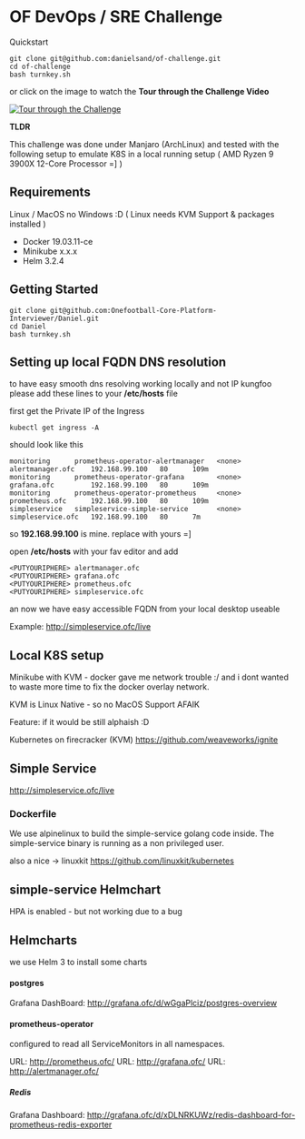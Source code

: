 # OF DevOps / SRE Challenge

Quickstart

```
git clone git@github.com:danielsand/of-challenge.git
cd of-challenge
bash turnkey.sh
```
or click on the image to watch the **Tour through the Challenge Video**

[![Tour through the Challenge](https://img.youtube.com/vi/Wi6-7wGvsnc/hqdefault.jpg)](https://youtu.be/Wi6-7wGvsnc)

**TLDR**

This challenge was done under Manjaro (ArchLinux) and tested with the following setup to emulate K8S in a local running setup
( AMD Ryzen 9 3900X 12-Core Processor =] )

## Requirements

Linux / MacOS no Windows :D
( Linux needs KVM Support & packages installed )

- Docker 19.03.11-ce
- Minikube x.x.x
- Helm 3.2.4

## Getting Started

```
git clone git@github.com:Onefootball-Core-Platform-Interviewer/Daniel.git
cd Daniel
bash turnkey.sh
```

## Setting up local FQDN DNS resolution

to have easy smooth dns resolving working locally and not IP kungfoo please add these lines to your **/etc/hosts** file

first get the Private IP of the Ingress

```
kubectl get ingress -A
```
should look like this
```
monitoring      prometheus-operator-alertmanager   <none>   alertmanager.ofc    192.168.99.100   80      109m
monitoring      prometheus-operator-grafana        <none>   grafana.ofc         192.168.99.100   80      109m
monitoring      prometheus-operator-prometheus     <none>   prometheus.ofc      192.168.99.100   80      109m
simpleservice   simpleservice-simple-service       <none>   simpleservice.ofc   192.168.99.100   80      7m
```

so **192.168.99.100** is mine.
replace <PUTYOURIPHERE> with yours =]

open **/etc/hosts** with your fav editor and add
```
<PUTYOURIPHERE> alertmanager.ofc
<PUTYOURIPHERE> grafana.ofc
<PUTYOURIPHERE> prometheus.ofc
<PUTYOURIPHERE> simpleservice.ofc
```

an now we have easy accessible FQDN from your local desktop useable

Example: http://simpleservice.ofc/live

## Local K8S setup

Minikube with KVM - docker gave me network trouble :/ and i dont wanted to waste more time to fix the docker overlay network.

KVM is Linux Native - so no MacOS Support AFAIK

Feature:
if it would be still alphaish :D

Kubernetes on firecracker (KVM)
https://github.com/weaveworks/ignite

## Simple Service

http://simpleservice.ofc/live

### Dockerfile

We use alpinelinux to build the simple-service golang code inside.
The simple-service binary is running as a non privileged user.

also a nice -> linuxkit https://github.com/linuxkit/kubernetes

## simple-service Helmchart

HPA is enabled - but not working due to a bug

## Helmcharts

we use Helm 3 to install some charts

#### postgres

Grafana DashBoard: http://grafana.ofc/d/wGgaPlciz/postgres-overview

#### prometheus-operator

configured to read all ServiceMonitors in all namespaces.

URL: http://prometheus.ofc/
URL: http://grafana.ofc/
URL: http://alertmanager.ofc/

##### Redis

Grafana Dashboard: http://grafana.ofc/d/xDLNRKUWz/redis-dashboard-for-prometheus-redis-exporter
